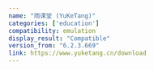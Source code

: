 ```yaml
---
name: "雨课堂 (YuKeTang)"
categories: ['education']
compatibility: emulation
display_result: "Compatible"
version_from: "6.2.3.669"
link: https://www.yuketang.cn/download
---
```

